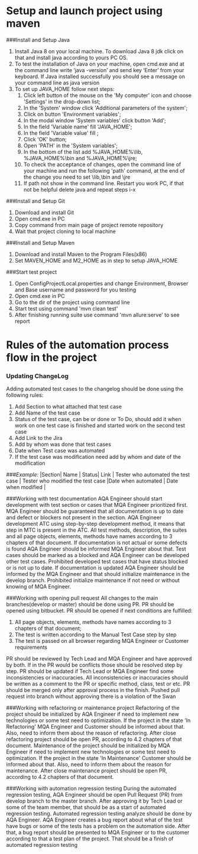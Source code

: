 # Setup and launch project using maven 

    
###Install and Setup Java
 
1. Install Java 8 on your local machine. To download Java 8 jdk click on that and install java according to yours PC OS. 
1. To test the installation of Java on your machine, open cmd.exe and at the command line write ‘java -version’ and send key ‘Enter’ from your keyboard. If Java installed successfully you should see a message on your command line as java version
1. To set up JAVA_HOME follow next steps:
    1. Click left button of the mouse on the 'My computer' icon and choose 'Settings' in the drop-down list;      
    1. In the 'System' window click 'Additional parameters of the system';
    1. Click on button 'Environment variables';
    1. In the modal window 'System variables' click button 'Add';
    1. In the field 'Variable name' fill 'JAVA_HOME';
    1. In the field 'Variable value' fill <path to jdk>;
    1. Click 'OK' button;
    1. Open 'PATH' in the 'System variables'; 
    1. In the bottom of the list add %JAVA_HOME%\lib, %JAVA_HOME%\bin and %JAVA_HOME%\jre;
    1. To check the acceptance of changes, open the command line of your machine and run the following 'path' command, at the end of the change you need to set <path to jdk>\lib,<path to jdk>\bin and <path to jdk>\jre
    1. If path not show in the command line. Restart you work PC, if that not be helpful delete java and repeat steps i-x
    
###Install and Setup Git
    
1. Download and install Git
1. Open cmd.exe in PC
1. Copy command from main page of project remote repository
1. Wait that project cloning to local machine

###Install and Setup Maven
1. Download and install Maven to the Program Files(x86)
1. Set MAVEN_HOME and M2_HOME as in step to setup JAVA_HOME

###Start test project
1. Open ConfigProjectLocal.properties and change Environment, Browser and Base username and password for you testing
1. Open cmd.exe in PC
1. Go to the dir of the project using command line
1. Start test using command 'mvn clean test'
1. After finishing running suite use command 'mvn allure:serve' to see report 


# Rules of the automation process flow in the project

### Updating ChangeLog
Adding automated test cases to the changelog should be done using the following rules:
1. Add Section to what attached that test case
1. Add Name of the test case
1. Status of the test case, can be or done or To Do, should add it when work on one test case is finished and started work on the second test case
1. Add Link to the Jira 
1. Add by whom was done that test cases
1. Date when Test case was automated 
1. If the test case was modification need add by whom and date of the modification

###_Example:_ 
|Section| Name | Status| Link | Tester who automated the test case | Tester who modified the test case |Date when automated | Date when modified |


###Working with test documentation
AQA Engineer should start development with test section or cases that MQA Engineer prioritized first. MQA Engineer should be guaranteed that all documentation is up to date and defect or blockers not present in the section. AQA Engineer development ATC using step-by-step development method, it means that step in MTC is present in the ATC. All test methods, description, the suites and all page objects, elements, methods have names according to 3 chapters of that document. 
If documentation is not actual or some defects is found AQA Engineer should be informed MQA Engineer about that. Test cases should be marked as a blocked and AQA Engineer can be developed other test cases. Prohibited developed test cases that have status blocked or is not up to date. If documentation is updated AQA Engineer should be informed by the MQA Engineer and that should initialize maintenance in the develop branch. Prohibited initialize maintenance if not need or without knowing of MQA Engineer. 



###Working with opening pull request
All changes to the main branches(develop or master) should be done using PR. PR should be opened using bitbucket. PR should be opened if next conditions are fulfilled:
1. All page objects, elements, methods have names according to 3 chapters of that document;
1. The test is written according to the Manual Test Case step by step
1. The test is passed on all browser regarding MQA Engineer or Customer requirements

PR should be reviewed by Tech Lead and MQA Engineer and have approved by both. If in the PR would be conflicts those should be resolved step by step. PR should be updated if Tech Lead or MQA Engineer find some inconsistencies or inaccuracies. All inconsistencies or inaccuracies should be written as a comment to the PR or specific method, class, test or etc. PR should be merged only after approval process in the finish. Pushed pull request into branch without approving there is a violation of the Swan 


###Working with refactoring or maintenance project
Refactoring of the project should be initialized by AQA Engineer if need to implement new technologies or some test need to optimization. 
If the project in the state 'In Refactoring' MQA Engineer and Customer should be informed about that. Also, need to inform them about the reason of refactoring. 
After close refactoring project should be open PR, according to 4.2 chapters of that document. 
Maintenance of the project should be initialized by MQA Engineer if need to implement new technologies or some test need to optimization. 
If the project in the state 'In Maintenance'  Customer should be informed about that. Also, need to inform them about the reason for maintenance. 
After close maintenance project should be open PR, according to 4.2 chapters of that document.

###Working with automation regression testing
During the automated regression testing, AQA Engineer should be open Pull Request (PR) from develop branch to the master branch. 
After approving it by Tech Lead or some of the team member, that should be as a start of automated regression testing. Automated regression testing analyze should be done by AQA Engineer. 
AQA Engineer creates a bug report about what of the test have bugs or some of the tests has a problem on the automation side. After that, a bug report should be presented to MQA Engineer or to the customer according to that a test plan of the project. 
That should be a finish of automated regression testing
